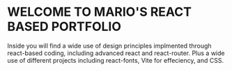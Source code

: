 # WELCOME TO MARIO'S REACT BASED PORTFOLIO

Inside you will find a wide use of design principles implmented through react-based coding, including advanced react and react-router. Plus a wide use of different projects including react-fonts, Vite for effeciency, and CSS.
